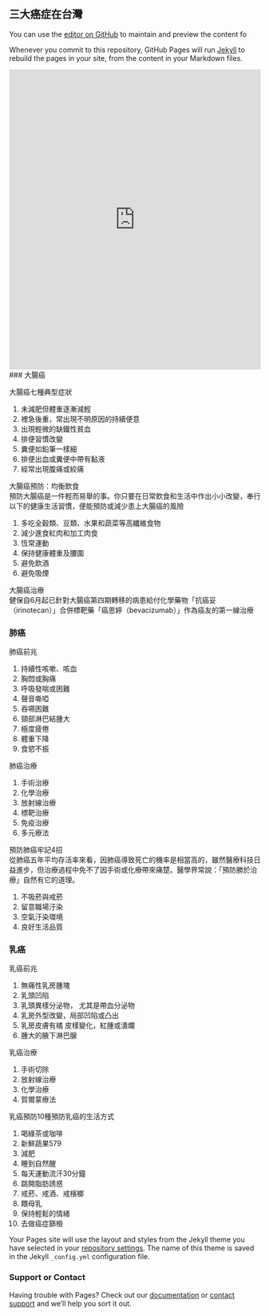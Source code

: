 ## 三大癌症在台灣

You can use the [editor on GitHub](https://github.com/s05410111/cancer/edit/master/index.md) to maintain and preview the content fo

Whenever you commit to this repository, GitHub Pages will run [Jekyll](https://jekyllrb.com/) to rebuild the pages in your site, from the content in your Markdown files.

<iframe src="https://plotdb.io/v/chart/20863" width="100%" height="600px" allowfullscreen="true" frameborder="0"></iframe>
### 大腸癌

大腸癌七種典型症狀
1.	未減肥但體重逐漸減輕
2.	裡急後重，常出現不明原因的持續便意
3.	出現輕微的缺鐵性貧血
4.	排便習慣改變
5.	糞便如鉛筆一樣細
6.	排便出血或糞便中帶有黏液
7.	經常出現腹痛或絞痛

大腸癌預防：均衡飲食
<br>預防大腸癌是一件輕而易舉的事。你只要在日常飲食和生活中作出小小改變，奉行以下的健康生活習慣，便能預防或減少患上大腸癌的風險</br>
1.	多吃全穀類、豆類、水果和蔬菜等高纖維食物
2.	減少進食紅肉和加工肉食
3.	恆常運動
4.	保持健康體重及腰圍
5.	避免飲酒
6.	避免吸煙

大腸癌治療
<br>健保自6月起已針對大腸癌第四期轉移的病患給付化學藥物「抗癌妥（irinotecan）」合併標靶藥「癌思婷（bevacizumab）」作為癌友的第一線治療</br>

### 肺癌

肺癌前兆
1.	持續性咳嗽、咳血
2.	胸悶或胸痛
3.	呼吸發喘或困難
4.	聲音嘶啞
5.	吞嚥困難
6.	頸部淋巴結腫大
7.	極度疲倦
8.	體重下降
9.	食慾不振

肺癌治療
1.	手術治療
2.	化學治療
3.	放射線治療
4.	標靶治療
5.	免疫治療
6.	多元療法

預防肺癌牢記4招
<br>從肺癌五年平均存活率來看，因肺癌導致死亡的機率是相當高的，雖然醫療科技日益進步，但治療過程中免不了因手術或化療帶來痛楚。醫學界常說：「預防勝於治療」自然有它的道理。</br>
1.	不吸菸與戒菸
2.	留意職場汙染
3.	空氣汙染環境
4.	良好生活品質

### 乳癌

乳癌前兆
1.	無痛性乳房腫塊
2.	乳頭凹陷
3.	乳頭異樣分泌物， 尤其是帶血分泌物
4.	乳房外型改變，局部凹陷或凸出
5.	乳房皮膚有橘 皮樣變化，紅腫或潰爛
6.	腫大的腋下淋巴腺

乳癌治療
1.	手術切除
2.	放射線治療 
3.	化學治療
4.	賀爾蒙療法

乳癌預防10種預防乳癌的生活方式
1.	喝綠茶或咖啡
2.	新鮮蔬果579
3.	減肥
4.	睡到自然醒
5.	每天運動流汗30分鐘
6.	跳開脂肪誘惑
7.	戒菸、戒酒、戒檳榔
8.	餵母乳
9.	保持輕鬆的情緒
10.	去做癌症篩檢


Your Pages site will use the layout and styles from the Jekyll theme you have selected in your [repository settings](https://github.com/s05410111/cancer/settings). The name of this theme is saved in the Jekyll `_config.yml` configuration file.

### Support or Contact

Having trouble with Pages? Check out our [documentation](https://help.github.com/categories/github-pages-basics/) or [contact support](https://github.com/contact) and we’ll help you sort it out.
